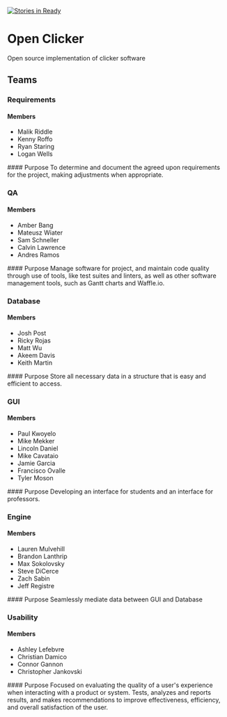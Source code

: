 [![Stories in Ready](https://badge.waffle.io/sschneller/open-clicker.png?label=ready&title=Ready)](https://waffle.io/sschneller/open-clicker)
# Open Clicker
Open source implementation of clicker software

## Teams
### Requirements
#### Members
<ul>
 <li>Malik Riddle</li>
 <li>Kenny Roffo</li>
 <li>Ryan Staring</li>
 <li>Logan Wells</li>
</ul>
#### Purpose
To determine and document the agreed upon requirements for the project, making adjustments when appropriate.

### QA
#### Members
<ul>
 <li>Amber Bang</li>
 <li>Mateusz Wiater</li>
 <li>Sam Schneller</li>
 <li>Calvin Lawrence</li>
 <li>Andres Ramos</li>
</ul>
#### Purpose
Manage software for project, and maintain code quality through use of tools, like test suites and linters, as well as other software management tools, such as Gantt charts and Waffle.io.

### Database
#### Members
<ul>
 <li>Josh Post</li>
 <li>Ricky Rojas</li>
 <li>Matt Wu</li>
 <li>Akeem Davis</li>
 <li>Keith Martin</li>
</ul>
#### Purpose
Store all necessary data in a structure that is easy and efficient to access.

### GUI
#### Members
<ul>
 <li>Paul Kwoyelo</li>
 <li>Mike Mekker</li>
 <li>Lincoln Daniel</li>
 <li>Mike Cavataio</li>
 <li>Jamie Garcia</li>
 <li>Francisco Ovalle</li>
 <li>Tyler Moson</li>
</ul>
#### Purpose
Developing an interface for students and an interface for professors.

### Engine
#### Members
<ul>
 <li>Lauren Mulvehill</li>
 <li>Brandon Lanthrip</li>
 <li>Max Sokolovsky</li>
 <li>Steve DiCerce</li>
 <li>Zach Sabin</li>
 <li>Jeff Registre</li>
</ul>
#### Purpose
Seamlessly mediate data between GUI and Database

### Usability
#### Members
<ul>
 <li>Ashley Lefebvre</li>
 <li>Christian Damico</li>
 <li>Connor Gannon</li>
 <li>Christopher Jankovski</li>
</ul>
#### Purpose
Focused on evaluating the quality of a user's experience when interacting with a product or system. Tests, analyzes and reports results, and makes recommendations to improve effectiveness, efficiency, and overall satisfaction of the user.
